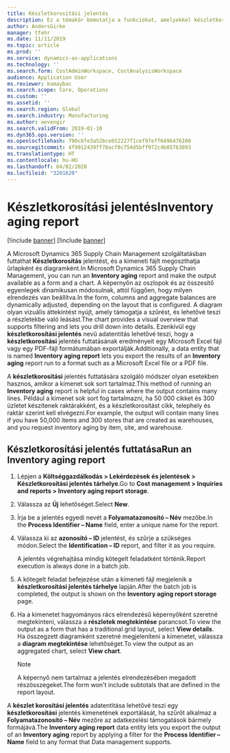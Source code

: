 ```yaml
---
title: Készletkorosítási jelentés
description: Ez a témakör bemutatja a funkciókat, amelyekkel készletkorosítási jelentést futtathat és űrlap és diagram formájában elérhetővé teheti a kimeneti fájlt.
author: AndersGirke
manager: tfehr
ms.date: 11/11/2019
ms.topic: article
ms.prod: ''
ms.service: dynamics-ax-applications
ms.technology: ''
ms.search.form: CostAdminWorkspace, CostAnalysisWorkspace
audience: Application User
ms.reviewer: kamaybac
ms.search.scope: Core, Operations
ms.custom: ''
ms.assetid: ''
ms.search.region: Global
ms.search.industry: Manufacturing
ms.author: aevengir
ms.search.validFrom: 2019-01-10
ms.dyn365.ops.version: ''
ms.openlocfilehash: 790c8fe3a52bce652227f1cef97eff6496476100
ms.sourcegitcommit: 4f9912439ff78acf0c754d5bff972c4b85763093
ms.translationtype: HT
ms.contentlocale: hu-HU
ms.lasthandoff: 04/02/2020
ms.locfileid: "3201620"
---
```

# <a name="inventory-aging-report"></a><span data-ttu-id="48a19-103">Készletkorosítási jelentés</span><span class="sxs-lookup"><span data-stu-id="48a19-103">Inventory aging report</span></span>


[!include [banner](../includes/banner.md)]
[!include [banner](../includes/preview-banner.md)]

<span data-ttu-id="48a19-104">A Microsoft Dynamics 365 Supply Chain Management szolgáltatásban futtathat **Készletkorosítás** jelentést, és a kimeneti fájlt megoszthatja űrlapként és diagramként.</span><span class="sxs-lookup"><span data-stu-id="48a19-104">In Microsoft Dynamics 365 Supply Chain Management, you can run an **Inventory aging** report and make the output available as a form and a chart.</span></span> <span data-ttu-id="48a19-105">A képernyőn az oszlopok és az összesítő egyenlegek dinamikusan módosulnak, attól függően, hogy milyen elrendezés van beállítva.</span><span class="sxs-lookup"><span data-stu-id="48a19-105">In the form, columns and aggregate balances are dynamically adjusted, depending on the layout that is configured.</span></span> <span data-ttu-id="48a19-106">A diagram olyan vizuális áttekintést nyújt, amely támogatja a szűrést, és lehetővé teszi a részletekbe való leásást.</span><span class="sxs-lookup"><span data-stu-id="48a19-106">The chart provides a visual overview that supports filtering and lets you drill down into details.</span></span> <span data-ttu-id="48a19-107">Ezenkívül egy **készletkorosítási jelentés** nevű adatentitás lehetővé teszi, hogy a **készletkorosítási** jelentés futtatásának eredményeit egy Microsoft Excel fájl vagy egy PDF-fájl formátumában exportálják.</span><span class="sxs-lookup"><span data-stu-id="48a19-107">Additionally, a data entity that is named **Inventory aging report** lets you export the results of an **Inventory aging** report run to a format such as a Microsoft Excel file or a PDF file.</span></span>

<span data-ttu-id="48a19-108">A **készletkorosítási** jelentés futtatására szolgáló módszer olyan esetekben hasznos, amikor a kimenet sok sort tartalmaz.</span><span class="sxs-lookup"><span data-stu-id="48a19-108">This method of running an **Inventory aging** report is helpful in cases where the output contains many lines.</span></span> <span data-ttu-id="48a19-109">Például a kimenet sok sort fog tartalmazni, ha 50 000 cikket és 300 üzletet készítenek raktárakként, és a készletkorosítást cikk, telephely és raktár szerint kell elvégezni.</span><span class="sxs-lookup"><span data-stu-id="48a19-109">For example, the output will contain many lines if you have 50,000 items and 300 stores that are created as warehouses, and you request inventory aging by item, site, and warehouse.</span></span>

## <a name="run-an-inventory-aging-report"></a><span data-ttu-id="48a19-110">Készletkorosítási jelentés futtatása</span><span class="sxs-lookup"><span data-stu-id="48a19-110">Run an Inventory aging report</span></span>

1. <span data-ttu-id="48a19-111">Lépjen a **Költséggazdálkodás \> Lekérdezések és jelentések \> Készletkorosítási jelentés tárhelye**.</span><span class="sxs-lookup"><span data-stu-id="48a19-111">Go to **Cost management \> Inquiries and reports \> Inventory aging report storage**.</span></span>
1. <span data-ttu-id="48a19-112">Válassza az **Új** lehetőséget.</span><span class="sxs-lookup"><span data-stu-id="48a19-112">Select **New**.</span></span>
1. <span data-ttu-id="48a19-113">Írja be a jelentés egyedi nevét a **Folyamatazonosító – Név** mezőbe.</span><span class="sxs-lookup"><span data-stu-id="48a19-113">In the **Process Identifier – Name** field, enter a unique name for the report.</span></span>
1. <span data-ttu-id="48a19-114">Válassza ki az **azonosító – ID** jelentést, és szűrje a szükséges módon.</span><span class="sxs-lookup"><span data-stu-id="48a19-114">Select the **Identification – ID** report, and filter it as you require.</span></span>

    <span data-ttu-id="48a19-115">A jelentés végrehajtása mindig kötegelt feladatként történik.</span><span class="sxs-lookup"><span data-stu-id="48a19-115">Report execution is always done in a batch job.</span></span>

1. <span data-ttu-id="48a19-116">A kötegelt feladat befejezése után a kimeneti fájl megjelenik a **készletkorosítási jelentés tárhelye** lapján.</span><span class="sxs-lookup"><span data-stu-id="48a19-116">After the batch job is completed, the output is shown on the **Inventory aging report storage** page.</span></span>
1. <span data-ttu-id="48a19-117">Ha a kimenetet hagyományos rács elrendezésű képernyőként szeretné megtekinteni, válassza a **részletek megtekintése** parancsot.</span><span class="sxs-lookup"><span data-stu-id="48a19-117">To view the output as a form that has a traditional grid layout, select **View details**.</span></span> <span data-ttu-id="48a19-118">Ha összegzett diagramként szeretné megjeleníteni a kimenetet, válassza a **diagram megtekintése** lehetőséget.</span><span class="sxs-lookup"><span data-stu-id="48a19-118">To view the output as an aggregated chart, select **View chart**.</span></span>

    > [!NOTE]
    > <span data-ttu-id="48a19-119">A képernyő nem tartalmaz a jelentés elrendezésében megadott részösszegeket.</span><span class="sxs-lookup"><span data-stu-id="48a19-119">The form won't include subtotals that are defined in the report layout.</span></span>

<span data-ttu-id="48a19-120">A **készlet korosítási jelentés** adatentitása lehetővé teszi egy **készletkorosítási** jelentés kimenetének exportálását, ha szűrőt alkalmaz a **Folyamatazonosító – Név** mezőre az adatkezelési támogatások bármely formájává.</span><span class="sxs-lookup"><span data-stu-id="48a19-120">The **Inventory aging report** data entity lets you export the output of an **Inventory aging** report by applying a filter for the **Process Identifier – Name** field to any format that Data management supports.</span></span>
